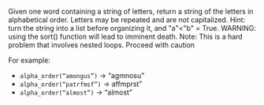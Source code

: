 Given one word containing a string of letters, return a string of the letters in alphabetical order. 
Letters may be repeated and are not capitalized. 
Hint: turn the string into a list before organizing it, and "a"<"b" = True.
WARNING: using the sort() function will lead to imminent death.
Note: This is a hard problem that involves nested loops. Proceed with caution

For example:

- `alpha_order(“amongus”)` → “agmnosu”
- `alpha_order(“patrfmsf”)` → affmprst”
- `alpha_order(“almost”)` → “almost”

